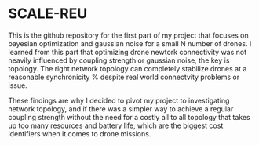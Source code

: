 # SCALE-REU
This is the github repository for the first part of my project that focuses on bayesian optimization and gaussian noise for a small N number of drones. I learned from this part that optimizing drone newtork connectivity was not heavily influenced by coupling strength or gaussian noise, the key is topology. The right network topology can completely stabilize drones at a reasonable synchronicity % despite real world connectvity problems or issue. 

These findings are why I decided to pivot my project to investigating network topology, and if there was a simpler way to achieve a regular coupling strength without the need for a costly all to all topology that takes up too many resources and battery life, which are the biggest cost identifiers when it comes to drone missions.
